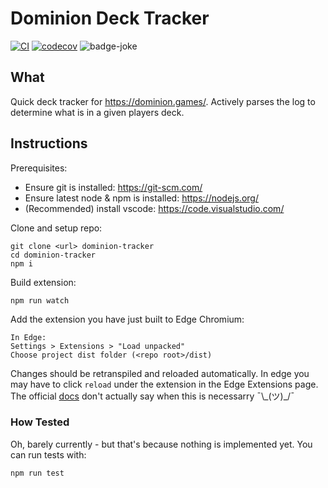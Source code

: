 # Dominion Deck Tracker

[![CI](https://github.com/JamesBurnside/dominion-tracker/workflows/CI/badge.svg)](https://github.com/JamesBurnside/dominion-tracker/actions?query=workflow%3ACI)
[![codecov](https://codecov.io/gh/JamesBurnside/dominion-tracker/branch/main/graph/badge.svg?token=PXTivJVNbk)](https://codecov.io/gh/JamesBurnside/dominion-tracker)
![badge-joke](https://img.shields.io/badge/number%20of%20contributions%20from%20jakob-0-red)

## What

Quick deck tracker for https://dominion.games/. Actively parses the log to determine what is in a given players deck.

## Instructions

Prerequisites:

- Ensure git is installed: https://git-scm.com/
- Ensure latest node & npm is installed: https://nodejs.org/
- (Recommended) install vscode: https://code.visualstudio.com/

Clone and setup repo:

```
git clone <url> dominion-tracker
cd dominion-tracker
npm i
```

Build extension:

```
npm run watch
```

Add the extension you have just built to Edge Chromium:

```
In Edge:
Settings > Extensions > "Load unpacked"
Choose project dist folder (<repo root>/dist)
```

Changes should be retranspiled and reloaded automatically. In edge you may have to click `reload` under the extension in the Edge Extensions page. The official [docs](https://docs.microsoft.com/en-us/microsoft-edge/extensions-chromium/getting-started/extension-sideloading) don't actually say when this is necessarry ¯\\\_(ツ)\_\/¯

### How Tested

Oh, barely currently - but that's because nothing is implemented yet. You can run tests with:

```
npm run test
```
